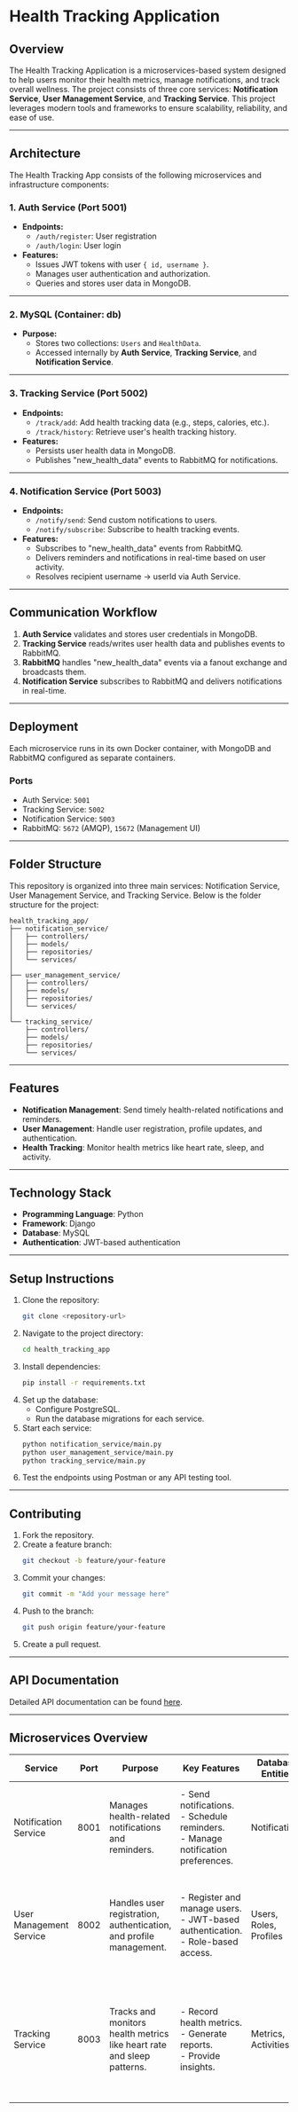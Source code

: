 # Health Tracking Application

## Overview
The Health Tracking Application is a microservices-based system designed to help users monitor their health metrics, manage notifications, and track overall wellness. The project consists of three core services: **Notification Service**, **User Management Service**, and **Tracking Service**. This project leverages modern tools and frameworks to ensure scalability, reliability, and ease of use.

---
## Architecture  
The Health Tracking App consists of the following microservices and infrastructure components:  

### 1. **Auth Service (Port 5001)**  
- **Endpoints:**  
  - `/auth/register`: User registration  
  - `/auth/login`: User login  
- **Features:**  
  - Issues JWT tokens with user `{ id, username }`.  
  - Manages user authentication and authorization.  
  - Queries and stores user data in MongoDB.  

---

### 2. **MySQL (Container: db)**  
- **Purpose:**  
  - Stores two collections: `Users` and `HealthData`.  
  - Accessed internally by **Auth Service**, **Tracking Service**, and **Notification Service**.  

---

### 3. **Tracking Service (Port 5002)**  
- **Endpoints:**  
  - `/track/add`: Add health tracking data (e.g., steps, calories, etc.).  
  - `/track/history`: Retrieve user's health tracking history.  
- **Features:**  
  - Persists user health data in MongoDB.  
  - Publishes "new_health_data" events to RabbitMQ for notifications.  

---

### 4. **Notification Service (Port 5003)**  
- **Endpoints:**  
  - `/notify/send`: Send custom notifications to users.  
  - `/notify/subscribe`: Subscribe to health tracking events.  
- **Features:**  
  - Subscribes to "new_health_data" events from RabbitMQ.  
  - Delivers reminders and notifications in real-time based on user activity.  
  - Resolves recipient username -> userId via Auth Service.  

---

## Communication Workflow  
1. **Auth Service** validates and stores user credentials in MongoDB.  
2. **Tracking Service** reads/writes user health data and publishes events to RabbitMQ.  
3. **RabbitMQ** handles "new_health_data" events via a fanout exchange and broadcasts them.  
4. **Notification Service** subscribes to RabbitMQ and delivers notifications in real-time.  

---

## Deployment  
Each microservice runs in its own Docker container, with MongoDB and RabbitMQ configured as separate containers.  

### **Ports**  
- Auth Service: `5001`  
- Tracking Service: `5002`  
- Notification Service: `5003`  
- RabbitMQ: `5672` (AMQP), `15672` (Management UI)  


---

## Folder Structure

This repository is organized into three main services: Notification Service, User Management Service, and Tracking Service. Below is the folder structure for the project:

```plaintext
health_tracking_app/
├── notification_service/
│   ├── controllers/        
│   ├── models/             
│   ├── repositories/       
│   └── services/           
│
├── user_management_service/
│   ├── controllers/        
│   ├── models/             
│   ├── repositories/       
│   └── services/           
│
└── tracking_service/
    ├── controllers/            
    ├── models/                 
    ├── repositories/           
    └── services/
```  

---

## Features

- **Notification Management**: Send timely health-related notifications and reminders.
- **User Management**: Handle user registration, profile updates, and authentication.
- **Health Tracking**: Monitor health metrics like heart rate, sleep, and activity.

---

## Technology Stack

- **Programming Language**: Python
- **Framework**: Django
- **Database**: MySQL
- **Authentication**: JWT-based authentication

---

## Setup Instructions

1. Clone the repository:
   ```bash
   git clone <repository-url>
   ```  
2. Navigate to the project directory:
   ```bash
   cd health_tracking_app
   ```  
3. Install dependencies:
   ```bash
   pip install -r requirements.txt
   ```  
4. Set up the database:
   - Configure PostgreSQL.
   - Run the database migrations for each service.
5. Start each service:
   ```bash
   python notification_service/main.py  
   python user_management_service/main.py  
   python tracking_service/main.py  
   ```  
6. Test the endpoints using Postman or any API testing tool.

---

## Contributing

1. Fork the repository.
2. Create a feature branch:
   ```bash
   git checkout -b feature/your-feature
   ```  
3. Commit your changes:
   ```bash
   git commit -m "Add your message here"
   ```  
4. Push to the branch:
   ```bash
   git push origin feature/your-feature
   ```  
5. Create a pull request.

---

## API Documentation

Detailed API documentation can be found [here](#).

---

## Microservices Overview

| Service               | Port | Purpose                                                                  | Key Features                                                                           | Database Entities            | APIs                                                                                           |
|-----------------------|------|--------------------------------------------------------------------------|---------------------------------------------------------------------------------------|------------------------------|-----------------------------------------------------------------------------------------------|
| Notification Service  | 8001 | Manages health-related notifications and reminders.                     | - Send notifications.<br>- Schedule reminders.<br>- Manage notification preferences. | Notifications               | - POST /notifications: Create a notification.<br>- GET /notifications: Retrieve notifications. |
| User Management Service | 8002 | Handles user registration, authentication, and profile management.      | - Register and manage users.<br>- JWT-based authentication.<br>- Role-based access.  | Users, Roles, Profiles       | - POST /users: Create user.<br>- GET /users: Retrieve user.<br>- PUT /users: Update user.        |
| Tracking Service      | 8003 | Tracks and monitors health metrics like heart rate and sleep patterns.  | - Record health metrics.<br>- Generate reports.<br>- Provide insights.               | Metrics, Activities          | - POST /track: Record metrics.<br>- GET /track: Retrieve metrics.<br>- DELETE /track/id: Delete metrics. |
